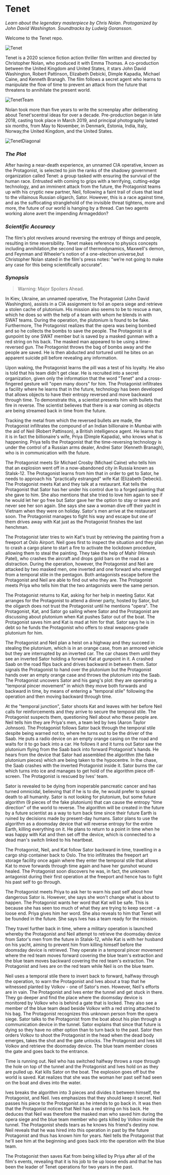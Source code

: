 # **Tenet**
*Learn about the legendary masterpiece by Chris Nolan. Protoganized by John David Washington. Soundtracks by Ludwig Goransson.*


Welcome to the Tenet repo.


![Tenet](https://user-images.githubusercontent.com/71959277/122685014-8ea1e000-d1f8-11eb-85d4-30828cb1745a.jpg)

Tenet is a 2020 science fiction action thriller film written and directed by Christopher Nolan, who produced it with Emma Thomas. A co-production between the United Kingdom and United States, it stars John David Washington, Robert Pattinson, Elizabeth Debicki, Dimple Kapadia, Michael Caine, and Kenneth Branagh. The film follows a secret agent who learns to manipulate the flow of time to prevent an attack from the future that threatens to annihilate the present world.

![TenetTeam](https://user-images.githubusercontent.com/71959277/122685032-a24d4680-d1f8-11eb-95ce-f651cf2367dd.jpg)

Nolan took more than five years to write the screenplay after deliberating about Tenet'scentral ideas for over a decade. Pre-production began in late 2018, casting took place in March 2019, and principal photography lasted six months, from May to November, in Denmark, Estonia, India, Italy, Norway,the United Kingdom, and the United States.
 
 ![TenetDiagonal](https://user-images.githubusercontent.com/71959277/122685020-9a8da200-d1f8-11eb-9868-048fdd4ba82b.jpg)

### *The Plot*
After having a near-death experience, an unnamed CIA operative, known as
the Protagonist, is selected to join the ranks of the shadowy 
government organization called Tenet: a group tasked with ensuring the 
survival of the human race. Entrusted with coming to grips with a 
terrifying, cutting-edge technology, and an imminent attack from the 
future, the Protagonist teams up with his cryptic new partner, Neil, 
following a faint trail of clues that lead to the villainous Russian 
oligarch, Sator. However, this is a race against time, and as the 
suffocating stranglehold of the invisible threat tightens, more and 
more, the future of our world is hanging by a thread. Can two agents 
working alone avert the impending Armageddon?

### *Scientific Accuracy*
The film's plot revolves around reversing the entropy of things and people, resulting in time reversibility. Tenet makes reference to physics concepts including annihilation,the second law of thermodynamics, Maxwell's demon, and Feynman and Wheeler's notion of a  one-electron universe,but Christopher Nolan stated in the film's press notes: "we’re not going to make any case for this being scientifically accurate”.

### *Synopsis*
> Warning: Major Spoilers Ahead.

In Kiev, Ukraine, an unnamed operative, The Protagonist (John David 
Washington), assists in a CIA assignment to foil an opera siege and 
retrieve a stolen cache of plutonium. His mission also seems to be to 
rescue a man, which he does so with the help of a team with whom he 
blends in with SWAT teams. During the operation, the plutonium is found 
to be fake. Furthermore, The Protagonist realizes that the opera was 
being bombed and so he collects the bombs to save the people. The 
Protagonist is at gunpoint by one SWAT member but is saved by a masked 
gunman with a red string on his back. The masked man appeared to be 
using a time-reversed gun. The Protagonist throws the bag of bombs away 
and the people are saved. He is then abducted and tortured until he 
bites on an apparent suicide pill before revealing any information.

Upon
 waking, the Protagonist learns the pill was a test of his loyalty. He 
also is told that his team didn't get clear. He is recruited into a 
secret organization, given only the information that the word "Tenet" 
and a cross-fingered gesture will "open many doors" for him. The 
Protagonist infiltrates a facility where he learns that in the future, 
technology has been developed that allows objects to have their entropy 
reversed and move backward through time. To demonstrate this, a 
scientist presents him with bullets that fire in reverse. The scientist 
believes that there is a war coming as objects are being streamed back 
in time from the future.

Tracking the metal from which the 
reversed bullets are made, the Protagonist infiltrates the compound of 
an Indian billionaire in Mumbai with the aid of Neil (Robert Pattinson),
 a British intelligence agent. He learns that it is in fact the 
billionaire's wife, Priya (Dimple Kapadia), who knows what is happening.
 Priya tells the Protagonist that the time-reversing technology is under
 the control of a Russian arms dealer, Andrei Sator (Kenneth Branagh), 
who is in communication with the future.

The Protagonist meets 
Sir Michael Crosby (Michael Caine) who tells him that an explosion went 
off in a now-abandoned city in Russia known as Stalsk-12. The 
Protagonist learns from him that in order to get to Sator, he needs to 
approach his "practically estranged" wife Kat (Elizabeth Debecki). The 
Protagonist meets Kat and they talk at a restaurant. Kat tells the 
Protagonist that Sator has her under his control due to a forged 
painting that she gave to him. She also mentions that she tried to love 
him again to see if he would let her go free but Sator gave her the 
option to stay or leave and never see her son again. She says she saw a 
woman dive off their yacht in Vietnam when they were on holiday. Sator's
 men arrive at the restaurant soon. The Protagonist manages to fight his
 way and escape but one of them drives away with Kat just as the 
Protagonist finishes the last henchman.

The Protagonist later 
tries to win Kat's trust by retrieving the painting from a freeport at 
Oslo Airport. Neil goes first to inspect the situation and they plan to 
crash a cargo plane to start a fire to activate the lockdown procedure, 
allowing them to steal the painting. They take the help of Mahir (Himesh
 Patel), who crashes the aircraft and drops gold bars on the road as a 
distraction. During the operation, however, the Protagonist and Neil are
 attacked by two masked men, one inverted and one forward who emerged 
from a temporal stile in the pentagon. Both antagonists escape before 
the Protagonist and Neil are able to find out who they are. The 
Protagonist meets Priya who tells him that the two antagonists were the 
same person.

The Protagonist returns to Kat, asking for her help 
in meeting Sator. Kat arranges for the Protagonist to attend a dinner 
party, hosted by Sator, but the oligarch does not trust the Protagonist 
until he mentions "opera". The Protagonist, Kat, and Sator go sailing 
where Sator and the Protagonist are discussing about plutonium when Kat 
pushes Sator out of the boat. The Protagonist saves him and Kat is mad 
at him for that. Sator says he is in debt so he funds the Protagonist 
who offers to steal weapons-grade plutonium for him.

The 
Protagonist and Neil plan a heist on a highway and they succeed in 
stealing the plutonium, which is in an orange case, from an armored 
vehicle but they are interrupted by an inverted car. The car chases them
 until they see an inverted Sator holding a forward Kat at gunpoint in 
it. A crashed Saab on the road flips back and drives backward in between
 them. Sator signals the Protagonist to hand over the plutonium but the 
Protagonist hands over an empty orange case and throws the plutonium 
into the Saab. The Protagonist uncovers Sator and his gang's plot: they 
are operating a "temporal pincer movement" in which they move both 
forwards and backward in time, by means of entering a "temporal stile" 
following the operation and then moving backward through time.

At
 the "temporal junction", Sator shoots Kat and leaves with her before 
Neil calls for reinforcements and they arrive to secure the temporal 
stile. The Protagonist suspects them, questioning Neil about who these 
people are. Neil tells him they are Priya's men, a team led by Ives 
(Aaron Taylor Johnson). The Protagonist follows Sator back through the 
temporal stile despite being warned not to, where he turns out to be the
 driver of the Saab. He puts a radio device on an empty orange casing on
 the road and waits for it to go back into a car. He follows it and it 
turns out Sator saw the plutonium flying from the Saab back into forward
 Protagonist's hands. He hears from the device that Sator had assembled 
the algorithm (the fake plutonium pieces) which are being taken to the 
hypocentre. In the chase, the Saab crashes with the inverted Protagonist
 inside it. Sator burns the car which turns into ice and manages to get 
hold of the algorithm piece off-screen. The Protagonist is rescued by 
Ives' team.

Sator is revealed to be dying from inoperable 
pancreatic cancer and has turned omnicidal, believing that if he is to 
die, he would prefer to spread death to all humanity. Sator is not 
looking for plutonium, but some future algorithm (9 pieces of the fake 
plutonium) that can cause the entropy "time direction" of the world to 
reverse. The algorithm will be created in the future by a future 
scientist as a way to turn back time since their future Earth is ruined 
by decisions made by present-day humans. Sator plans to use the 
algorithm as a doomsday device that will reverse entropy for the entire 
Earth, killing everything on it. He plans to return to a point in time 
when he was happy with Kat and then set off the device, which is 
connected to a dead man's switch linked to his heartbeat.

The 
Protagonist, Neil, and Kat follow Sator backward in time, travelling in a
 cargo ship container back to Oslo. The trio infiltrates the freeport 
art storage facility once again where they enter the temporal stile that
 allows Kat to move forwards through time again and have her gunshot 
wound healed. The Protagonist soon discovers he was, in fact, the 
unknown antagonist during their first operation at the freeport and 
hence has to fight his past self to go through.

The Protagonist 
meets Priya to ask her to warn his past self about how dangerous Sator 
is. However, she says she won't change what is about to happen. The 
Protagonist wants her word that Kat will be safe. This is because she 
has seen too much of what they are trying to keep secret - a loose end. 
Priya gives him her word. She also reveals to him that Tenet will be 
founded in the future. She says Ives has a team ready for the mission.

They
 travel further back in time, where a military operation is launched 
whereby the Protagonist and Neil attempt to retrieve the doomsday device
 from Sator's men from the future in Stalsk-12, while Kat is with her 
husband on his yacht, aiming to prevent him from killing himself before 
the doomsday device is retrieved. They operate in a temporal pincer 
movement where the red team moves forward covering the blue team's 
extraction and the blue team moves backward covering the red team's 
extraction. The Protagonist and Ives are on the red team while Neil is 
on the blue team.

Neil uses a temporal stile there to invert back
 to forward, halfway through the operation, to warn the Protagonist and 
Ives about a trap that he witnessed planted by Volkov - one of Sator's 
men. However, Neil's efforts are in vain. The Protagonist and Ives enter
 the tunnel and get stuck in there. They go deeper and find the place 
where the doomsday device is monitored by Volkov who is behind a gate 
that is locked. They also see a member of the blue team dead beside 
Volkov with a red string attached to his bag. The Protagonist recognizes
 this unknown person from the opera siege. Sator talks to the 
Protagonist from the boat about his plan through a communication device 
in the tunnel. Sator explains that since that future is dying so they 
have no other option than to turn back to the past. Sator then orders 
Volkov to shoot the Protagonist in the head when the dead body emerges, 
takes the shot and the gate unlocks. The Protagonist and Ives kill 
Volkov and retrieve the doomsday device. The blue team member closes the
 gate and goes back to the entrance.

Time is running out. Neil 
who has switched halfway throws a rope through the hole on top of the 
tunnel and the Protagonist and Ives hold on as they are pulled up. Kat 
kills Sator on the boat. The explosion goes off but the world is saved. 
Kat realizes that she was the woman her past self had seen on the boat 
and dives into the water.

Ives breaks the algorithm into 3 pieces
 and divides it between himself, the Protagonist, and Neil. Ives 
emphasizes that they should keep it secret. Neil passes his piece to the
 Protagonist as he intends to go back in. It was then that the 
Protagonist notices that Neil has a red string on his back. He deduces 
that Neil was therefore the masked man who saved him during the opera 
siege and the blue team member who gets killed by Volkov inside the 
tunnel. The Protagonist sheds tears as he knows his friend's destiny 
now. Neil reveals that he was hired into this operation in past by the 
future Protagonist and thus has known him for years. Neil tells the 
Protagonist that he'll see him at the beginning and goes back into the 
operation with the blue team.

The Protagonist then saves Kat from
 being killed by Priya after all of the film's events, revealing that it
 is his job to tie up loose ends and that he has been the leader of 
Tenet operations for two years in the past.
